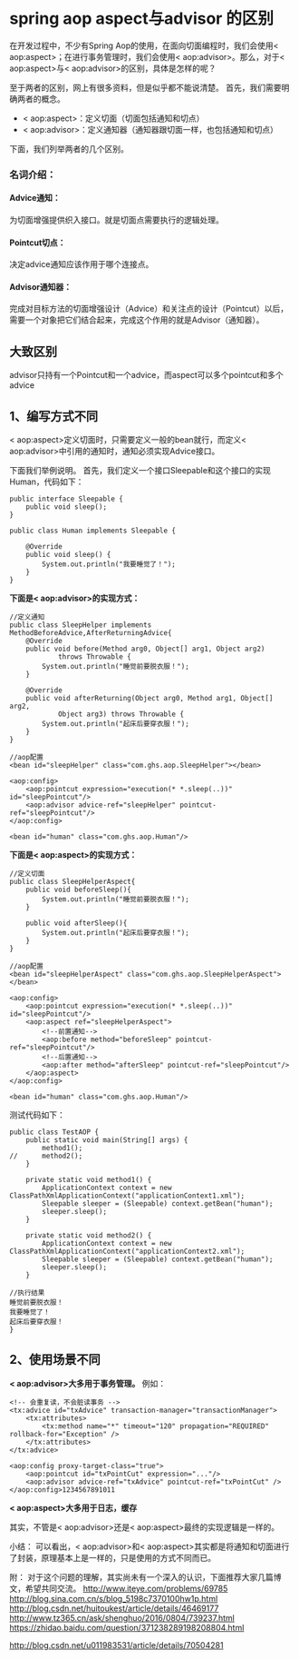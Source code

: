 # spring aop  aspect与advisor 的区别

在开发过程中，不少有Spring Aop的使用，在面向切面编程时，我们会使用< aop:aspect>；在进行事务管理时，我们会使用< aop:advisor>。那么，对于< aop:aspect>与< aop:advisor>的区别，具体是怎样的呢？

至于两者的区别，网上有很多资料，但是似乎都不能说清楚。 
首先，我们需要明确两者的概念。

- < aop:aspect>：定义切面（切面包括通知和切点）
- < aop:advisor>：定义通知器（通知器跟切面一样，也包括通知和切点）

下面，我们列举两者的几个区别。



### 名词介绍：

#### Advice通知：

为切面增强提供织入接口。就是切面点需要执行的逻辑处理。

#### Pointcut切点：

决定advice通知应该作用于哪个连接点。

#### Advisor通知器：

完成对目标方法的切面增强设计（Advice）和关注点的设计（Pointcut）以后，需要一个对象把它们结合起来，完成这个作用的就是Advisor（通知器）。





## 大致区别

advisor只持有一个Pointcut和一个advice，而aspect可以多个pointcut和多个advice

## 1、编写方式不同

< aop:aspect>定义切面时，只需要定义一般的bean就行，而定义< aop:advisor>中引用的通知时，通知必须实现Advice接口。

下面我们举例说明。 
首先，我们定义一个接口Sleepable和这个接口的实现Human，代码如下：

```
public interface Sleepable {
    public void sleep();
}

public class Human implements Sleepable {

    @Override
    public void sleep() {
        System.out.println("我要睡觉了！");
    }
} 
```

**下面是< aop:advisor>的实现方式：**

```
//定义通知
public class SleepHelper implements MethodBeforeAdvice,AfterReturningAdvice{
    @Override
    public void before(Method arg0, Object[] arg1, Object arg2)
            throws Throwable {
        System.out.println("睡觉前要脱衣服！");
    }

    @Override
    public void afterReturning(Object arg0, Method arg1, Object[] arg2,
            Object arg3) throws Throwable {
        System.out.println("起床后要穿衣服！");
    }
}

//aop配置
<bean id="sleepHelper" class="com.ghs.aop.SleepHelper"></bean>

<aop:config>
    <aop:pointcut expression="execution(* *.sleep(..))" id="sleepPointcut"/>
    <aop:advisor advice-ref="sleepHelper" pointcut-ref="sleepPointcut"/>
</aop:config>

<bean id="human" class="com.ghs.aop.Human"/>
```

**下面是< aop:aspect>的实现方式：**

```
//定义切面
public class SleepHelperAspect{
    public void beforeSleep(){
        System.out.println("睡觉前要脱衣服！");
    }

    public void afterSleep(){
        System.out.println("起床后要穿衣服！");
    }
}

//aop配置
<bean id="sleepHelperAspect" class="com.ghs.aop.SleepHelperAspect"></bean>

<aop:config>
    <aop:pointcut expression="execution(* *.sleep(..))" id="sleepPointcut"/>
    <aop:aspect ref="sleepHelperAspect">
        <!--前置通知-->
        <aop:before method="beforeSleep" pointcut-ref="sleepPointcut"/>
        <!--后置通知-->
        <aop:after method="afterSleep" pointcut-ref="sleepPointcut"/>
    </aop:aspect>
</aop:config>

<bean id="human" class="com.ghs.aop.Human"/> 
```

测试代码如下：

```
public class TestAOP {
    public static void main(String[] args) {
        method1();
//      method2();
    }

    private static void method1() {
        ApplicationContext context = new ClassPathXmlApplicationContext("applicationContext1.xml");
        Sleepable sleeper = (Sleepable) context.getBean("human");
        sleeper.sleep();
    }

    private static void method2() {
        ApplicationContext context = new ClassPathXmlApplicationContext("applicationContext2.xml");
        Sleepable sleeper = (Sleepable) context.getBean("human");
        sleeper.sleep();
    }

//执行结果
睡觉前要脱衣服！
我要睡觉了！
起床后要穿衣服！
} 
```

## 2、使用场景不同

**< aop:advisor>大多用于事务管理。** 
例如：

```
<!-- 会重复读，不会脏读事务 -->
<tx:advice id="txAdvice" transaction-manager="transactionManager">
    <tx:attributes>
        <tx:method name="*" timeout="120" propagation="REQUIRED" rollback-for="Exception" />
    </tx:attributes>
</tx:advice>

<aop:config proxy-target-class="true">
    <aop:pointcut id="txPointCut" expression="..."/>
    <aop:advisor advice-ref="txAdvice" pointcut-ref="txPointCut" />
</aop:config>1234567891011
```

**< aop:aspect>大多用于日志，缓存**

其实，不管是< aop:advisor>还是< aop:aspect>最终的实现逻辑是一样的。

小结： 
可以看出，< aop:advisor>和< aop:aspect>其实都是将通知和切面进行了封装，原理基本上是一样的，只是使用的方式不同而已。

附： 
对于这个问题的理解，其实尚未有一个深入的认识，下面推荐大家几篇博文，希望共同交流。 
<http://www.iteye.com/problems/69785> 
<http://blog.sina.com.cn/s/blog_5198c7370100hw1p.html> 
<http://blog.csdn.net/huitoukest/article/details/46469177> 
<http://www.tz365.cn/ask/shenghuo/2016/0804/739237.html> 
<https://zhidao.baidu.com/question/371238289198208804.html>





http://blog.csdn.net/u011983531/article/details/70504281